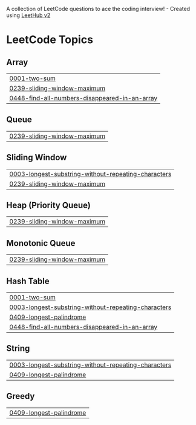 A collection of LeetCode questions to ace the coding interview! - Created using [LeetHub v2](https://github.com/arunbhardwaj/LeetHub-2.0)
<!---LeetCode Topics Start-->
# LeetCode Topics
## Array
|  |
| ------- |
| [0001-two-sum](https://github.com/Arunesh9952/LeetCode-Problems/tree/master/0001-two-sum) |
| [0239-sliding-window-maximum](https://github.com/Arunesh9952/LeetCode-Problems/tree/master/0239-sliding-window-maximum) |
| [0448-find-all-numbers-disappeared-in-an-array](https://github.com/Arunesh9952/LeetCode-Problems/tree/master/0448-find-all-numbers-disappeared-in-an-array) |
## Queue
|  |
| ------- |
| [0239-sliding-window-maximum](https://github.com/Arunesh9952/LeetCode-Problems/tree/master/0239-sliding-window-maximum) |
## Sliding Window
|  |
| ------- |
| [0003-longest-substring-without-repeating-characters](https://github.com/Arunesh9952/LeetCode-Problems/tree/master/0003-longest-substring-without-repeating-characters) |
| [0239-sliding-window-maximum](https://github.com/Arunesh9952/LeetCode-Problems/tree/master/0239-sliding-window-maximum) |
## Heap (Priority Queue)
|  |
| ------- |
| [0239-sliding-window-maximum](https://github.com/Arunesh9952/LeetCode-Problems/tree/master/0239-sliding-window-maximum) |
## Monotonic Queue
|  |
| ------- |
| [0239-sliding-window-maximum](https://github.com/Arunesh9952/LeetCode-Problems/tree/master/0239-sliding-window-maximum) |
## Hash Table
|  |
| ------- |
| [0001-two-sum](https://github.com/Arunesh9952/LeetCode-Problems/tree/master/0001-two-sum) |
| [0003-longest-substring-without-repeating-characters](https://github.com/Arunesh9952/LeetCode-Problems/tree/master/0003-longest-substring-without-repeating-characters) |
| [0409-longest-palindrome](https://github.com/Arunesh9952/LeetCode-Problems/tree/master/0409-longest-palindrome) |
| [0448-find-all-numbers-disappeared-in-an-array](https://github.com/Arunesh9952/LeetCode-Problems/tree/master/0448-find-all-numbers-disappeared-in-an-array) |
## String
|  |
| ------- |
| [0003-longest-substring-without-repeating-characters](https://github.com/Arunesh9952/LeetCode-Problems/tree/master/0003-longest-substring-without-repeating-characters) |
| [0409-longest-palindrome](https://github.com/Arunesh9952/LeetCode-Problems/tree/master/0409-longest-palindrome) |
## Greedy
|  |
| ------- |
| [0409-longest-palindrome](https://github.com/Arunesh9952/LeetCode-Problems/tree/master/0409-longest-palindrome) |
<!---LeetCode Topics End-->